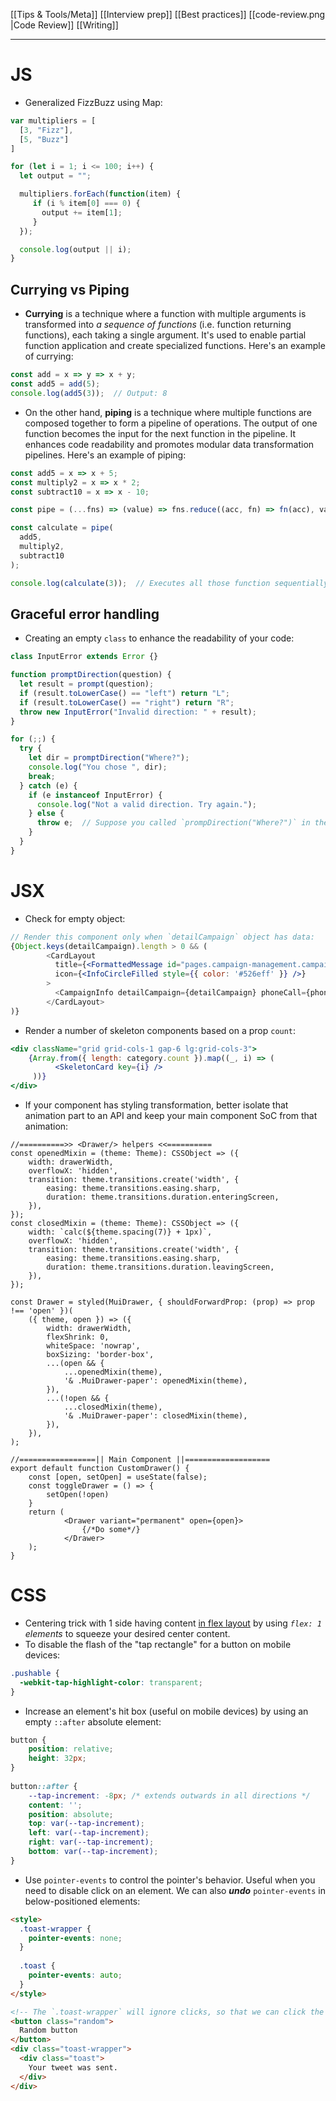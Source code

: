 [[Tips & Tools/Meta]]
[[Interview prep]]
[[Best practices]]
[[code-review.png |Code Review]]
[[Writing]]

---
# JS
- Generalized FizzBuzz using Map:
```js
var multipliers = [
  [3, "Fizz"],
  [5, "Buzz"]
]

for (let i = 1; i <= 100; i++) {
  let output = "";

  multipliers.forEach(function(item) {
     if (i % item[0] === 0) {
       output += item[1];
     }
  }); 

  console.log(output || i);
}
```
## Currying vs Piping 
- **Currying** is a technique where a function with multiple arguments is transformed into *a sequence of functions* (i.e. function returning functions), each taking a single argument. It's used to enable partial function application and create specialized functions. Here's an example of currying:
```javascript
const add = x => y => x + y;
const add5 = add(5);
console.log(add5(3));  // Output: 8
```

- On the other hand, **piping** is a technique where multiple functions are composed together to form a pipeline of operations. The output of one function becomes the input for the next function in the pipeline. It enhances code readability and promotes modular data transformation pipelines. Here's an example of piping:
```javascript
const add5 = x => x + 5;
const multiply2 = x => x * 2;
const subtract10 = x => x - 10;

const pipe = (...fns) => (value) => fns.reduce((acc, fn) => fn(acc), value);

const calculate = pipe(
  add5,
  multiply2,
  subtract10
);

console.log(calculate(3));  // Executes all those function sequentially, giving the output: 8 -> 16 -> 6
```
## Graceful error handling
- Creating an empty `class` to enhance the readability of your code:
```js
class InputError extends Error {}

function promptDirection(question) {
  let result = prompt(question);
  if (result.toLowerCase() == "left") return "L";
  if (result.toLowerCase() == "right") return "R";
  throw new InputError("Invalid direction: " + result);
}

for (;;) {
  try {
    let dir = promptDirection("Where?");
    console.log("You chose ", dir);
    break;
  } catch (e) {
    if (e instanceof InputError) {
      console.log("Not a valid direction. Try again.");
    } else {
      throw e;  // Suppose you called `prompDirection("Where?")` in the `try` block, a `ReferenceError` will be caught here
    }
  }
}
```
# JSX
- Check for empty object: 
```jsx
// Render this component only when `detailCampaign` object has data:
{Object.keys(detailCampaign).length > 0 && (
        <CardLayout
          title={<FormattedMessage id="pages.campaign-management.campaign.info" />}
          icon={<InfoCircleFilled style={{ color: '#526eff' }} />}
        >
          <CampaignInfo detailCampaign={detailCampaign} phoneCall={phoneCall} />
        </CardLayout>
)}
```

- Render a number of skeleton components based on a prop `count`:
```jsx
<div className="grid grid-cols-1 gap-6 lg:grid-cols-3">
    {Array.from({ length: category.count }).map((_, i) => (
          <SkeletonCard key={i} />
     ))}
</div>
```

- If your component has styling transformation, better isolate that animation part to an API and keep your main component SoC from that animation:
```tsx
//==========>> <Drawer/> helpers <<==========
const openedMixin = (theme: Theme): CSSObject => ({
	width: drawerWidth,
	overflowX: 'hidden',
	transition: theme.transitions.create('width', {
		easing: theme.transitions.easing.sharp,
		duration: theme.transitions.duration.enteringScreen,
	}),
});
const closedMixin = (theme: Theme): CSSObject => ({
	width: `calc(${theme.spacing(7)} + 1px)`,
	overflowX: 'hidden',
	transition: theme.transitions.create('width', {
		easing: theme.transitions.easing.sharp,
		duration: theme.transitions.duration.leavingScreen,
	}),
});

const Drawer = styled(MuiDrawer, { shouldForwardProp: (prop) => prop !== 'open' })(
	({ theme, open }) => ({
		width: drawerWidth,
		flexShrink: 0,
		whiteSpace: 'nowrap',
		boxSizing: 'border-box',
		...(open && {
			...openedMixin(theme),
			'& .MuiDrawer-paper': openedMixin(theme),
		}),
		...(!open && {
			...closedMixin(theme),
			'& .MuiDrawer-paper': closedMixin(theme),
		}),
	}),
);

//=================|| Main Component ||===================
export default function CustomDrawer() {
	const [open, setOpen] = useState(false);
	const toggleDrawer = () => {
		setOpen(!open)
	}
	return (
			<Drawer variant="permanent" open={open}>
				{/*Do some*/}
			</Drawer>
	);
}

```

# CSS
- Centering trick with 1 side having content [in flex layout](https://github.com/css-for-js/sole-and-ankle/commit/ad2863febfccdcc58d87e5ad5210b2ebfcd2faf8) by using  *`flex: 1`  elements* to squeeze your desired center content.
- To disable the flash of the "tap rectangle" for a button on mobile devices:
```css
.pushable {
  -webkit-tap-highlight-color: transparent;
}
```

- Increase an element's hit box (useful on mobile devices) by using an empty `::after` absolute element:
```css
button {
    position: relative;
    height: 32px;
}
  
button::after {
    --tap-increment: -8px; /* extends outwards in all directions */
    content: '';
    position: absolute;
    top: var(--tap-increment);
    left: var(--tap-increment);
    right: var(--tap-increment);
    bottom: var(--tap-increment);
}
```

- Use `pointer-events` to control the pointer's behavior. Useful when you need to disable click on an element. We can also ***undo*** `pointer-events` in below-positioned elements:
```html
<style>
  .toast-wrapper {
    pointer-events: none;
  }
  
  .toast {
    pointer-events: auto;
  }
</style>

<!-- The `.toast-wrapper` will ignore clicks, so that we can click the ``.random` button behind it. But its child, `.toast` will happily accept pointer interactions. -->
<button class="random">
  Random button
</button>
<div class="toast-wrapper">
  <div class="toast">
    Your tweet was sent.
  </div>
</div>
```
